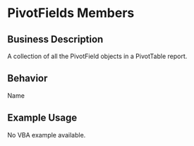 # PivotFields Members

## Business Description
A collection of all the PivotField objects in a PivotTable report.

## Behavior
Name

## Example Usage
No VBA example available.